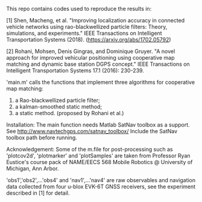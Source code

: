 This repo contains codes used to reproduce the results in:

[1] Shen, Macheng, et al. "Improving localization accuracy in connected vehicle networks using rao-blackwellized particle filters: Theory, simulations, and experiments." IEEE Transactions on Intelligent Transportation Systems (2018). (https://arxiv.org/abs/1702.05792)

[2] Rohani, Mohsen, Denis Gingras, and Dominique Gruyer. "A novel approach for improved vehicular positioning using cooperative map matching and dynamic base station DGPS concept." IEEE Transactions on Intelligent Transportation Systems 17.1 (2016): 230-239.

'main.m' calls the functions that implement three algorithms for cooperative map matching:
1. a Rao-blackwellized particle filter;
2. a kalman-smoothed static method;
3. a static method. (proposed by Rohani et al.)

Installation: The main function needs Matlab SatNav toolbox as a support.
See http://www.navtechgps.com/satnav_toolbox/
Include the SatNav toolbox path before running.

Acknowledgement: Some of the m.file for post-processing such as 'plotcov2d', 'plotmarker' and 'plotSamples'
are taken from Professor Ryan Eustice's course pack of NAME/EECS 568 Mobile Robotics @ University of Michigan, Ann Arbor.

'obs1','obs2',...'obs4' and 'nav1',...'nav4' are raw observables and navigation data collected from four u-blox EVK-6T GNSS receivers,
see the experiment described in [1] for detail.
